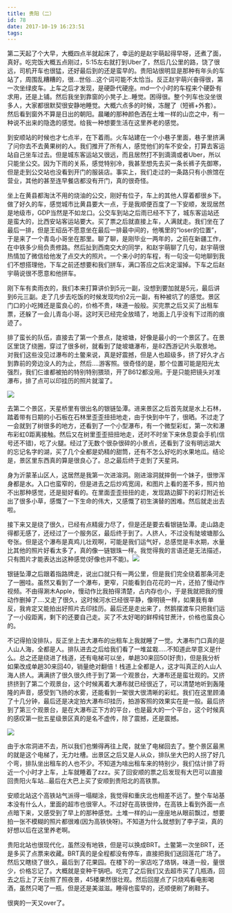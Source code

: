 ```yaml
---
title: 贵阳（二）
id: 78
date: 2017-10-19 16:23:51
tags:
---
```


第二天起了个大早，大概四点半就起床了，幸运的是赵宇萌起得早呀，还煮了面，真好。吃完饭大概五点刚过，5:15左右就打到Uber了，然后几公里的路，饶了很远，司机开车也很猛，还好最后到的还是蛮早的。贵阳站很明显是那种有年头的车站了，周围乱糟糟的，很...世俗...这个词可能不太恰当。反正赵宇萌兴奋得很，第一次坐绿皮车。上车之后才发现，是硬卧代硬座。md一个小时的车程来个硬卧有求用，还是上铺。然后我坐到靠窗的小凳子上..睡觉。困得很。整个列车也没坐很多人，大家都很默契很安静地睡觉。大概六点多的时候，冻醒了（短裤+外套）。然后看到窗外不算是日出的朝阳。晨曦的那种颜色洒在土堆一样的山峦之中，有一种说不出来的隐逸的感觉。给我一种想要生活在这里养老的感觉。

到安顺站的时候也才七点半，在下着雨。火车站建在一个小巷子里面，巷子里挤满了问你去不去黄果树的人。我们推开了所有人，感觉他们的车不安全，打算去客运站自己坐车过去。但是城东客运站又很远，而且居然打不到滴滴或者Uber，所以只能坐公交。因为下雨的关系，感觉特别冷，我甚至想先去买一条长裤子先御寒，但是走到公交站也没看到开门的服装店。事实上，我们走过的一条路只有小旅馆在营业，其他的甚至连早餐店都没有开门，真的很奇怪。

坐上在黄县都淘汰不用的烧油的公交，刚好有位子，车上的其他人穿着都很乡下。做了好久的车，感觉城市比黄县要大一点，于是我顺便百度了一下安顺，发现居然是地级市，GDP当然是不如龙口。公交车到站之后雨已经不下了，城东客运站还是蛮大的，比西安站客运站要大。买了票之后就直接上车，人满就走。我们坐在了最后一排，但是王绍岳不愿意坐在最后一排最中间的，他嘴里的“loser的位置”，于是来了一个青岛小哥坐在那里。聊了聊，是刚毕业一两年的，之前在新疆工作，在中铁多少局负责修路。然后扯到西南交大的同学，和赵宇萌聊了几句，赵宇萌很热情加了微信给他发了点交大的照片。一个来小时的车程，有一句没一句地聊到我们不想搭理他，下车之前还想要和我们拼车，满口答应之后决定溜掉。下车之后赵宇萌说很不愿意和他拼车。

刚下车有卖雨衣的，我们本来打算讲价到5元一副，没想到要加就是5元，最后讲到6元三副。走了几步去吃饭的时候发现均价2元一副，有种被坑了的感觉。景区门口的小吃摊还是蛮良心的，价格不贵，味道一般般。买完票之后又买了出租车票，还躲了一会儿青岛小哥。这时天已经完全放晴了，地面上几乎没有下过雨的痕迹了。

排了蛮长的队伍，直接去了第一个景点，陡坡塘，好像是最小的一个景区了。在景区里饶了绕圈，穿过了很多树，就看到了陡坡塘瀑布，是82西游记片头取景地。对我们这些没见过瀑布的土鳖来说，真是好震撼，但是人也超级多，挤了好久才占到靠前的旁边没人的为止，然后....游客照。很奇怪的是，那个位置可能是阳光太强烈，我们仨谁都被拍的特别特别猥琐，开了B612都没用。于是只能把镜头对准瀑布，排了点可以印挂历的照片就溜了。

![](https://eremite-1252628011.cossh.myqcloud.com/wp-content/uploads/2017/10/20171004_103327.jpg)

去第二个景区，天星桥里有很出名的银链坠潭。进来景区之后首先就是水上石林，踏着带有日期的小石板在石林里歪歪扭扭地走，由于快到中午了，很晒。不过走了一会就到了树很多的地方，还看到了一个小型瀑布，有一个微型彩虹，第一次和瀑布彩虹0距离接触。然后又在树里歪歪扭扭地走，还时不时坐下来休息耍会手机(信号还不错)，吃了火腿。经过了无数个很杂很碎的小景点，还看到了没有明远湖大的忘记名字的湖，买了几个全都是奶精的甜筒，还有不怎么好吃的水果地瓜。结论是，景区里东西真的算是很良心了。总之最后终于走到了天星洞。

身为沂蒙革山区人，这居然是我第一次进溶洞。刚进溶洞就摔倒一个妹子，很惨浑身都是水。入口也蛮窄的，但是进去之后炒鸡宽阔，和图片上看的差不多，照片拍不出那种感觉，还是挺好看的。在里面歪歪扭扭的走，发现路边脚下的彩灯附近长出了很多小草，感慨了一下生命的伟大，又感慨了初生演替的困难。然后就走出去啦。

接下来又是绕了很久，已经有点精疲力尽了，但是还是要去看银链坠潭。走山路走得都无感了，还经过了一个服务区，最后终于到了。人挤人，不过没有陡坡塘那么夸张。但是这个瀑布是真鸡儿壮观啊，可能是我们运气好，总感觉是丰水期，水量比其他的照片好看太多了，真的像一链银珠一样。我觉得我的言语还是无法描述，只有图片才能表达出这种感觉(好像也并不能)。![](https://eremite-1252628011.cossh.myqcloud.com/wp-content/uploads/2017/10/20171004_131618.jpg)

银链坠潭之后跟着指路牌走，说出口就只有一两公里，但是我们完全绕着那条河走了一圈哇。虽然又看到了一个瀑布，更窄，只能看到白花花的一片，还拍了慢动作视频。不由得涮木Apple，慢动作比我拍得清楚，占内存也小，于是我就把我的慢动作删掉了....又走了很久，这时候河水已经很平静，像明镜一样，如果我有单反，我肯定又能拍出好照片去印挂历。最后还是走出来了，然鹅摆渡车只把我们运了一小段距离，剩下的还要自己走。买了不太好喝的鲜榨纯甘蔗汁，价格也蛮良心的。

不记得拍没排队，反正坐上去大瀑布的出租车上我就睡了一觉。大瀑布门口真的是人山人海，全都是人。排队进去之后给我们看了一堆盆栽.....不知道此举意义是什么。总之还是绕进了栈道，还有电梯可以坐，单趟30来回50(好贵)，但是我分析如果改成单趟30来回40，销量绝对翻倍！栈道上全都是人，这才叫真正的人山人海人挤人。满满挤了很久很久终于到了第一个观景台，大瀑布还是蛮壮观的。又挤挤挤到了第二个观景台，这个时候离着大瀑布就已经很近了，可以清楚地听到轰隆隆的声音，感受到飞扬的水雾，还能看到一架很大很清晰的彩虹。我们在这里顾涌了十几分钟，最后还是决定拍大瀑布印挂历，拍游客照的效果实在是一般。最后挤到了第三个观景台，是在大瀑布正下方的平台，也是最大的一个平台，这个时候真的感叹第一批五星级景区真的是名不虚传，除了震撼，还是震撼。

![](https://eremite-1252628011.cossh.myqcloud.com/wp-content/uploads/2017/10/20171004_153935.jpg)

由于水帘洞进不去，所以我们也懒得再往上爬，就坐了电梯回去了。整个景区最黑的就是这个电梯了，无力吐槽。出景区之后又是人从众，排队坐大巴的人拐了好几个弯，排队坐出租车的人也不少。不知道为啥出租车来的特别少，我们估计排了将近一个小时才上车，上车就睡着了zzz。买了回安顺的票之后发现有大巴可以直接回贵阳火车站...最后在大巴上买了安顺到贵阳北的高铁票。

安顺北站这个高铁站气派得一塌糊涂，我觉得和重庆北也相差不远了。整个车站基本没有什么人，里面的超市也很宰人。不过好在高铁很帅，在高铁上看到外面一点点暗下来，又感受到了早上的那种感觉。土堆一样的山一座座地从眼前飘过，想要拍一张不模糊的照片都很难(因为高铁快呀)。不知道为什么就想到了李子柒，真的好想以后在这里养老啊。

贵阳北站也很现代化，虽然没有地铁，但是可以换成BRT。土鳖第一次坐BRT，还是多买了点票来收藏。BRT真的是全程都没有停车，直接把我们送回莲花广场了。然后又瞎绕了很久，最后到了花果园。在楼下的一家店吃了烙锅，味道一般，量很少，价格忘记了。大概就是变种干锅吧。吃完了之后我们又去超市买了几瓶酒，回去之后上了天台照了照夜景，45楼果然很壮观。然后回屋点了只烧鸡看电影喝酒，虽然只喝了一瓶，但是还是美滋滋。睡得也蛮早的，还顺便刷了刷鞋子。

很爽的一天又over了。